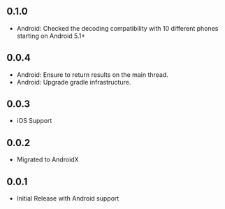 ## 0.1.0

* Android: Checked the decoding compatibility with 10 different phones starting on Android 5.1+

## 0.0.4

* Android: Ensure to return results on the main thread.
* Android: Upgrade gradle infrastructure.

## 0.0.3

* iOS Support

## 0.0.2

* Migrated to AndroidX

## 0.0.1

* Initial Release with Android support
